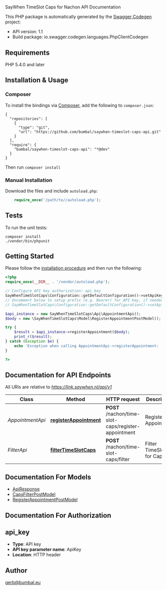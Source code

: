 # 
SayWhen TimeSlot Caps for Nachon API Documentation

This PHP package is automatically generated by the [Swagger Codegen](https://github.com/swagger-api/swagger-codegen) project:

- API version: 1.1
- Build package: io.swagger.codegen.languages.PhpClientCodegen

## Requirements

PHP 5.4.0 and later

## Installation & Usage
### Composer

To install the bindings via [Composer](http://getcomposer.org/), add the following to `composer.json`:

```
{
  "repositories": [
    {
      "type": "git",
      "url": "https://github.com/bumbal/saywhen-timeslot-caps-api.git"
    }
  ],
  "require": {
    "bumbal/saywhen-timeslot-caps-api": "*@dev"
  }
}
```

Then run `composer install`

### Manual Installation

Download the files and include `autoload.php`:

```php
    require_once('/path/to//autoload.php');
```

## Tests

To run the unit tests:

```
composer install
./vendor/bin/phpunit
```

## Getting Started

Please follow the [installation procedure](#installation--usage) and then run the following:

```php
<?php
require_once(__DIR__ . '/vendor/autoload.php');

// Configure API key authorization: api_key
SayWhenTimeSlotCaps\Configuration::getDefaultConfiguration()->setApiKey('ApiKey', 'YOUR_API_KEY');
// Uncomment below to setup prefix (e.g. Bearer) for API key, if needed
// SayWhenTimeSlotCaps\Configuration::getDefaultConfiguration()->setApiKeyPrefix('ApiKey', 'Bearer');

$api_instance = new SayWhenTimeSlotCaps\Api\AppointmentApi();
$body = new \SayWhenTimeSlotCaps\Model\RegisterAppointmentPostModel(); // \SayWhenTimeSlotCaps\Model\RegisterAppointmentPostModel | RegisterAppointmentPostModel

try {
    $result = $api_instance->registerAppointment($body);
    print_r($result);
} catch (Exception $e) {
    echo 'Exception when calling AppointmentApi->registerAppointment: ', $e->getMessage(), PHP_EOL;
}

?>
```

## Documentation for API Endpoints

All URIs are relative to *https://link.saywhen.nl/api/v1*

Class | Method | HTTP request | Description
------------ | ------------- | ------------- | -------------
*AppointmentApi* | [**registerAppointment**](docs/Api/AppointmentApi.md#registerappointment) | **POST** /nachon/time-slot-caps/register-appointment | Register Appointment
*FilterApi* | [**filterTimeSlotCaps**](docs/Api/FilterApi.md#filtertimeslotcaps) | **POST** /nachon/time-slot-caps/filter | Filter TimeSlots for Caps


## Documentation For Models

 - [ApiResponse](docs/Model/ApiResponse.md)
 - [CapsFilterPostModel](docs/Model/CapsFilterPostModel.md)
 - [RegisterAppointmentPostModel](docs/Model/RegisterAppointmentPostModel.md)


## Documentation For Authorization


## api_key

- **Type**: API key
- **API key parameter name**: ApiKey
- **Location**: HTTP header


## Author

gerb@bumbal.eu


